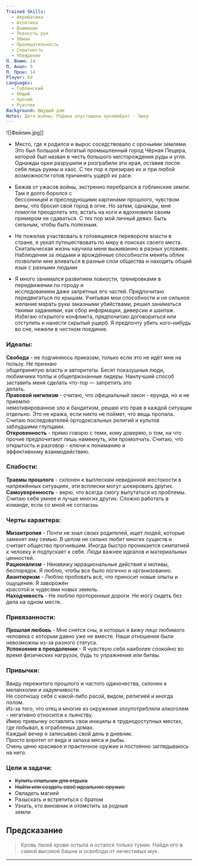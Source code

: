 ```yaml
---
Trained Skills:
  - Акробатика
  - Атлетика
  - Внимание
  - Ловкость рук
  - Обман
  - Проницательность
  - Скрытность
  - Убеждение
П. Вним: 14
П. Анал: 9
П. Прон: 14
Player: Ed
Languages:
  - Гоблинский
  - Общий
  - Орочий
  - Руатлек
Background: Ищущий дом
Notes: Дитя войны; Родина опустошена оркамиБрат - Эшер
---
```

![[Фейлин.jpg]]

- Место, где я родился и вырос соседствовало с орочьими землями. Это был большой и богатый промышленный город Чёрная Пещера, которой был назван в честь большого месторождения руды и угля. Однажды орки разрушили и разграбили эти края, оставив после себя лишь руины и хаос. С тех пор я презираю их и при любой возможности готов причинять ущерб их расе.
- Бежав от ужасов войны, экстренно перебрался в гоблинские земли. Там я долго боролся с  
    бессонницей и преследующими картинами прошлого, чувством вины, что бросил свой город в огне. Но затем, однажды, мне помогли преодолеть это, встать на ноги и вдохновили своим примером не сдаваться. С тех пор мой личный девиз: Быть сильным, чтобы быть полезным.  
    
- Не пожелав участвовать в готовящемся перевороте власти в стране, я уехал путешествовать по миру в поисках своего места. Скитальческая жизнь научила меня выживанию в разных условиях. Наблюдения за людьми и врождённые способности менять облик позволили мне вливаться в разные слои общества и находить общий язык с разными людьми.
- Я много занимался развитием ловкости, тренировками в передвижении по городу и  
    исследованием даже запретных его частей. Предпочитаю передвигаться по крышам. Учитывая мои способности и не сильное желание марать руки заказными убийствами, решил заниматься такими заданиями, как сбор информации, диверсии и шантаж. Избегаю открытого конфликта, предпочитаю договориться или отступить и нанести скрытый ущерб. Я предпочту убить кого-нибудь во сне, нежели в честном поединке.  
    

### Идеалы:

**Свобода** - не подчиняюсь приказам, только если это не идёт мне на пользу. Не признаю  
общепринятую власть и авторитеты. Бесят показушные люди, любимчики толпы и общепризнанные лидеры. Наилучший способ заставить меня сделать что-тор — запретить это  
делать.  
**Правовой нигилизм** - считаю, что официальный закон - ерунда, но и не приемлю  
немотивированное зло и бандитизм, решаю кто прав в каждой ситуации отдельно. Это не кража, если никто не поймет, что вещь пропала. Считаю последователей ортодоксальных религий и культов заблудшими глупцами.  
**Откровенность** - прямо говорю с теми, кому доверяю, о том, на что прочие предпочитают лишь намекнуть, или промолчать. Считаю, что открытость и разговор - ключи к пониманию и  
эффективному взаимодействию.  

### Слабости:

**Травмы прошлого** - склонен к выплескам невиданной жестокости в напряжённых ситуациях, эти всплески могут шокировать других.  
**Самоуверенность** - верю, что всегда смогу выпутаться из проблемы. Считаю себя умнее и лучше многих других. Сложно работать в команде, если со мной не согласны.

### Черты характера:

**Мизантропия** - Почти не знал своих родителей, ищет людей, которые заменят ему семью. В целом не сильно любит многих существ и считает общество прогнившим. Иногда быстро проникается симпатией к челоеку и подпускает к себе. Люди важнее идеалов и материальных ценностей.  
**Рационализм** - Ненавижу иррациональные действия и мотивы, беспорядок. Я люблю, чтобы все было логично и организованно.  
**Авантюризм** - Люблю пробовать всё, что приносит новые опыты и ощущения. Я заворожён  
красотой и чудесами новых земель.  
**Находчивость** - Не люблю проторенные дороги. Не могу сидеть без дела на одном месте.

### Привязанности:

**Прошлая любовь** - Мне снятся сны, в которых я вижу лицо любимого человека с которым давно уже не вместе. Наши отношения были невозможны из-за разного статуса.  
**Успокоение в преодолении** - Я чувствую себя наиболее спокойно во время физических нагрузок, будь то упражнения или битвы.

### Привычки:

Ввиду пережитого прошлого и частого одиночества, склонен к меланхолии и задумчивости.  
Не соотношу себя с какой-либо расой, видом, религией и иногда полом.  
Из-за того, что отец и многие из окружения злоупотребляли алкоголем - негативно относится к пьянству.  
Имею привычку оставлять свои иницилы в труднодоступных местах, где побывал, в ограбленых домах.  
Каждый вечер я записываю свой день в дневник.  
Просто воротит от вида и запаха мяса и рыбы.  
Очень ценю красивое и практичное оружие и постоянно заглядываюсь на него.  

### Цели и задачи:

- ~~Купить спальник для отдыха~~
- ~~Найти или создать своё идеальное оружие~~
- Овладеть магией
- Разыскать и встретиться с братом
- Узнать, кто виновник и отомстить за родные  
    земли  
    

## Предсказание

> Кровь твоей крови остыла и остался только туман. Найди его в самой высокой башне и освободи от нечестивых мук.

---